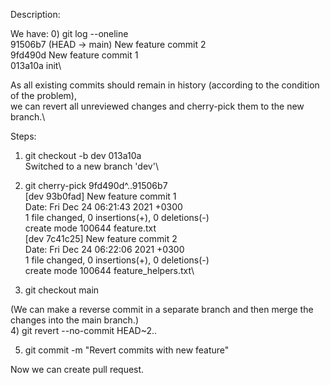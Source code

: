 Description:

We have:
0) git log --oneline\
    91506b7 (HEAD -> main) New feature commit 2\
    9fd490d New feature commit 1\
    013a10a init\

As all existing commits should remain in history (according to the condition of the problem),\
we can revert all unreviewed changes and cherry-pick them to the new branch.\

Steps:

1) git checkout -b dev 013a10a\
    Switched to a new branch 'dev'\

2) git cherry-pick 9fd490d^..91506b7\
    [dev 93b0fad] New feature commit 1\
    Date: Fri Dec 24 06:21:43 2021 +0300\
    1 file changed, 0 insertions(+), 0 deletions(-)\
    create mode 100644 feature.txt\
    [dev 7c41c25] New feature commit 2\
    Date: Fri Dec 24 06:22:06 2021 +0300\
    1 file changed, 0 insertions(+), 0 deletions(-)\
    create mode 100644 feature_helpers.txt\

3) git checkout main

(We can make a reverse commit in a separate branch and then merge the changes into the main branch.)\
4) git revert --no-commit HEAD~2..

5) git commit -m "Revert commits with new feature"

Now we can create pull request.

